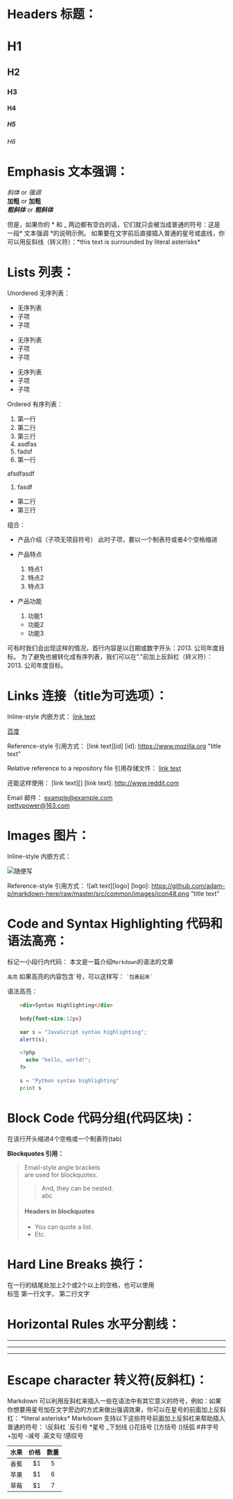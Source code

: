 # Headers 标题：

#  H1
##  H2
###  H3
####  H4
#####  H5
######  H6
  
# Emphasis 文本强调： 

*斜体* or _强调_<br>
**加粗** or __加粗__<br>
***粗斜体*** or ___粗斜体___


但是，如果你的 * 和 _ 两边都有空白的话，它们就只会被当成普通的符号：这是一段* 文本强调 *的说明示例。
如果要在文字前后直接插入普通的星号或底线，你可以用反斜线（转义符）：\*this text is surrounded by literal asterisks\*

# Lists 列表：
Unordered 无序列表：
* 无序列表
* 子项
* 子项
 
+ 无序列表
+ 子项
+ 子项
 
- 无序列表
- 子项
- 子项
 
Ordered 有序列表：
1. 第一行
2. 第二行
3. 第三行
1. asdfas
1. fadsf
1. 第一行

afsdfasdf
1. fasdf

- 第二行
- 第三行
 
组合：
* 产品介绍（子项无项目符号）
    此时子项，要以一个制表符或者4个空格缩进
 
* 产品特点
    1. 特点1
    2. 特点2
    1. 特点3
* 产品功能
    1. 功能1
    - 功能2
    - 功能3
 
可有时我们会出现这样的情况，首行内容是以日期或数字开头：2013. 公司年度目标。
为了避免也被转化成有序列表，我们可以在"."前加上反斜杠（转义符）：2013\. 公司年度目标。

# Links 连接（title为可选项）：
Inline-style 内嵌方式：
[link text](https://www.google.com "title text")

[百度](https://www.baidu.com "baidu")
 
Reference-style 引用方式：
[link text][id]
[id]: https://www.mozilla.org "title text"
 
Relative reference to a repository file 引用存储文件：
[link text](../path/file/readme.text "title text")
 
还能这样使用：
[link text][]
[link text]: http://www.reddit.com
 
Email 邮件：
<example@example.com><br>
<pettypower@163.com>

# Images 图片：

Inline-style 内嵌方式：

![随便写](https://timgsa.baidu.com/timg?image&quality=80&size=b9999_10000&sec=1532092571&di=786d16303fd9d9ddd1fd8470029ac3df&imgtype=jpg&er=1&src=http%3A%2F%2Fimgsrc.baidu.com%2Fimgad%2Fpic%2Fitem%2Fcefc1e178a82b901c3e1862d798da9773912ef64.jpg "zouqiang")

 
Reference-style 引用方式：
![alt text][logo]
[logo]: https://github.com/adam-p/markdown-here/raw/master/src/common/images/icon48.png "title text"


# Code and Syntax Highlighting 代码和语法高亮：

标记一小段行内代码：
本文是一篇介绍`Markdown`的语法的文章

`高亮`
如果高亮的内容包含\`号，可以这样写：
`` `包裹起来` ``

语法高亮：
```html
    <div>Syntax Highlighting</div>
```
```css
    body{font-size:12px}
```
 
```javascript
    var s = "JavaScript syntax highlighting";
    alert(s);
```
```php
    <?php
      echo "hello, world!";
    ?>
```
```python
    s = "Python syntax highlighting"
    print s
```

# Block Code 代码分组(代码区块)：

在该行开头缩进4个空格或一个制表符(tab)
 
<b>Blockquotes 引用：</b>
> Email-style angle brackets\
> are used for blockquotes.
> > And, they can be nested.\
> > abc
> #### Headers in blockquotes
> * You can quote a list.
> * Etc.

# Hard Line Breaks 换行：
在一行的结尾处加上2个或2个以上的空格，也可以使用</br>标签
第一行文字，
第二行文字

# Horizontal Rules 水平分割线：
***
* * *
- - -

# Escape character 转义符(反斜杠)：

Markdown 可以利用反斜杠来插入一些在语法中有其它意义的符号，例如：如果你想要用星号加在文字旁边的方式来做出强调效果，你可以在星号的前面加上反斜杠：
\*literal asterisks\*
Markdown 支持以下这些符号前面加上反斜杠来帮助插入普通的符号：
\反斜杠  `反引号  *星号  _下划线  {}花括号  []方括号  ()括弧  #井字号  +加号  -减号  .英文句 !感叹号


| 水果        | 价格    |  数量  |
| --------   | -----:   | :----: |
| 香蕉        | $1      |   5    |
| 苹果        | $1      |   6    |
| 草莓        | $1      |   7    |
